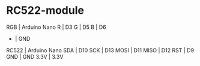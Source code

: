 # RC522-module

RGB | Arduino Nano
R | D3
G | D5
B | D6
- | GND

RC522 | Arduino Nano
SDA | D10
SCK | D13
MOSI | D11
MISO | D12
RST | D9
GND | GND
3.3V | 3.3V
